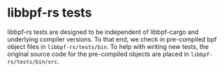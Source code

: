 # libbpf-rs tests

libbpf-rs tests are designed to be independent of libbpf-cargo and underlying
compiler versions. To that end, we check in pre-compiled bpf object files in
`libbpf-rs/tests/bin`. To help with writing new tests, the original source
code for the pre-compiled objects are placed in `libbpf-rs/tests/bin/src`.
